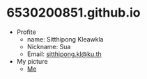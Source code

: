 # 6530200851.github.io
- Profite
  - name: Sitthipong Kleawkla
  - Nickname: Sua
  - Email: sitthipong.kl@ku.th
- My picture
  - [Me](https://drive.google.com/file/d/1pokP_2ssw22ACrIaqNhlTxhoDoCCWSWC/view?usp=drive_link)
